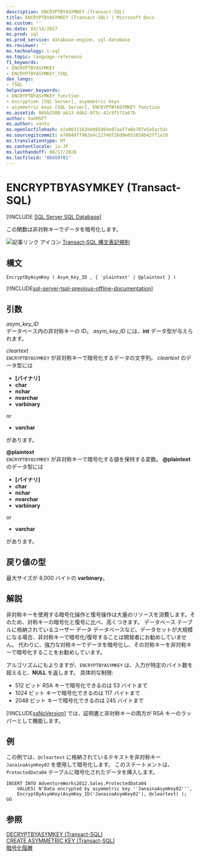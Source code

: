 ```yaml
---
description: ENCRYPTBYASYMKEY (Transact-SQL)
title: ENCRYPTBYASYMKEY (Transact-SQL) | Microsoft Docs
ms.custom: ''
ms.date: 03/14/2017
ms.prod: sql
ms.prod_service: database-engine, sql-database
ms.reviewer: ''
ms.technology: t-sql
ms.topic: language-reference
f1_keywords:
- ENCRYPTBYASYMKEY
- ENCRYPTBYASYMKEY_TSQL
dev_langs:
- TSQL
helpviewer_keywords:
- ENCRYPTBYASYMKEY function
- encryption [SQL Server], asymmetric keys
- asymmetric keys [SQL Server], ENCRYPTBYASYMKEY function
ms.assetid: 86bb2588-ab13-4db2-8f3c-42c9f572a67b
author: VanMSFT
ms.author: vanto
ms.openlocfilehash: e2a0031163de085d6de07aaf7a0e707a5e5ac5dc
ms.sourcegitcommit: e700497f962e4c2274df16d9e651059b42ff1a10
ms.translationtype: HT
ms.contentlocale: ja-JP
ms.lasthandoff: 08/17/2020
ms.locfileid: "88459781"
---
```

# <a name="encryptbyasymkey-transact-sql"></a>ENCRYPTBYASYMKEY (Transact-SQL)
[!INCLUDE [SQL Server SQL Database](../../includes/applies-to-version/sql-asdb.md)]

この関数は非対称キーでデータを暗号化します。  
  
 ![記事リンク アイコン](../../database-engine/configure-windows/media/topic-link.gif "記事リンク アイコン") [Transact-SQL 構文表記規則](../../t-sql/language-elements/transact-sql-syntax-conventions-transact-sql.md)  
  
## <a name="syntax"></a>構文  
  
```syntaxsql
EncryptByAsymKey ( Asym_Key_ID , { 'plaintext' | @plaintext } )  
```  
  
[!INCLUDE[sql-server-tsql-previous-offline-documentation](../../includes/sql-server-tsql-previous-offline-documentation.md)]

## <a name="arguments"></a>引数
*asym_key_ID*  
データベース内の非対称キーの ID。 *asym_key_ID* には、**int** データ型が与えられます。  
  
*cleartext*  
`ENCRYPTBYASYMKEY` が非対称キーで暗号化するデータの文字列。 *cleartext* のデータ型には
 
+ **[バイナリ]**
+ **char**
+ **nchar**
+ **nvarchar**
+ **varbinary**
  
or
  
+ **varchar**
 
があります。  
  
**\@plaintext**  
`ENCRYPTBYASYMKEY` が非対称キーで暗号化する値を保持する変数。 **\@plaintext** のデータ型には
  
+ **[バイナリ]**
+ **char**
+ **nchar**
+ **nvarchar**
+ **varbinary**
  
or
  
+ **varchar**
 
があります。  
  
## <a name="return-types"></a>戻り値の型  
最大サイズが 8,000 バイトの **varbinary**。  
  
## <a name="remarks"></a>解説  
非対称キーを使用する暗号化操作と復号操作は大量のリソースを消費します。そのため、対称キーの暗号化と復号に比べ、高くつきます。 データベース テーブルに格納されているユーザー データ データベースなど、データセットが大規模になる場合、非対称キーで暗号化/復号することは開発者にお勧めしていません。 代わりに、強力な対称キーでデータを暗号化し、その対称キーを非対称キーで暗号化することをお勧めしています。  
  
アルゴリズムにもよりますが、`ENCRYPTBYASYMKEY` は、入力が特定のバイト数を超えると、**NULL** を返します。 具体的な制限:

+ 512 ビット RSA キーで暗号化できるのは 53 バイトまで
+ 1024 ビット キーで暗号化できるのは 117 バイトまで
+ 2048 ビット キーで暗号化できるのは 245 バイトまで

[!INCLUDE[ssNoVersion](../../includes/ssnoversion-md.md)] では、証明書と非対称キーの両方が RSA キーのラッパーとして機能します。  
  
## <a name="examples"></a>例  
この例では、`@cleartext` に格納されているテキストを非対称キー `JanainaAsymKey02` を使用して暗号化します。 このステートメントは、`ProtectedData04` テーブルに暗号化されたデータを挿入します。  
  
```  
INSERT INTO AdventureWorks2012.Sales.ProtectedData04   
    VALUES( N'Data encrypted by asymmetric key ''JanainaAsymKey02''',  
    EncryptByAsymKey(AsymKey_ID('JanainaAsymKey02'), @cleartext) );  
GO  
```  
  
## <a name="see-also"></a>参照  
 [DECRYPTBYASYMKEY &#40;Transact-SQL&#41;](../../t-sql/functions/decryptbyasymkey-transact-sql.md)   
 [CREATE ASYMMETRIC KEY &#40;Transact-SQL&#41;](../../t-sql/statements/create-asymmetric-key-transact-sql.md)   
 [暗号化階層](../../relational-databases/security/encryption/encryption-hierarchy.md)  
  
